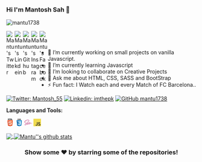 ### Hi I'm Mantosh Sah 👋

<p align="left"> <img src="https://komarev.com/ghpvc/?username=mantu1738&label=Views&color=blue&style=plastic" alt="mantu1738" /> </p>

<a href="https://twitter.com/Mantosh_55">
  <img align="left" alt="Mantu's Twitter" width="22px" src="https://cdn.jsdelivr.net/npm/simple-icons@v3/icons/twitter.svg" />
</a>
<a href="https://www.linkedin.com/in/mantosh-sah-3a421b1b7/">
  <img align="left" alt="Mantu's Linkdein" width="22px" src="https://cdn.jsdelivr.net/npm/simple-icons@v3/icons/linkedin.svg" />
</a>
<a href="https://github.com/mantu1738">
  <img align="left" alt="Mantu's Github" width="22px" src="https://cdn.jsdelivr.net/npm/simple-icons@v3/icons/github.svg" />
</a>
<a href="https://www.instagram.com/mantosh_aryan12/">
  <img align="left" alt="Mantu's Instagram" width="22px" src="https://cdn.jsdelivr.net/npm/simple-icons@v3/icons/instagram.svg" />
</a>
<a href="https://www.facebook.com/mantosh.aryan/">
  <img align="left" alt="Mantu's Facebook" width="22px" src="https://cdn.jsdelivr.net/npm/simple-icons@v3/icons/facebook.svg" />
</a>

<br/>
<br/>

- 🔭 I’m currently working on small projects on vanilla Javascript.
- 🌱 I’m currently learning Javascript
- 👯 I’m looking to collaborate on Creative Projects
- 💬 Ask me about HTML, CSS, SASS and BootStrap
- ⚡ Fun fact: I Watch each and every Match of FC Barcelona..

[![Twitter: Mantosh_55](https://img.shields.io/twitter/follow/Mantosh_55?style=social)](https://twitter.com/Mantosh_55)
[![Linkedin: imthepk](https://img.shields.io/badge/-imthepk-blue?style=flat-square&logo=Linkedin&logoColor=white&link=https://www.linkedin.com/in/mantosh-sah-3a421b1b7/)](https://www.linkedin.com/in/mantosh-sah-3a421b1b7/)
[![GitHub mantu1738](https://img.shields.io/github/followers/mantu1738?label=follow&style=social)](https://github.com/mantu1738)


**Languages and Tools:**

<code><img height="20" src="https://raw.githubusercontent.com/github/explore/80688e429a7d4ef2fca1e82350fe8e3517d3494d/topics/html/html.png"></code>
<code><img height="20" src="https://raw.githubusercontent.com/github/explore/80688e429a7d4ef2fca1e82350fe8e3517d3494d/topics/css/css.png"></code>
<code><img height="20" src="https://raw.githubusercontent.com/github/explore/80688e429a7d4ef2fca1e82350fe8e3517d3494d/topics/sass/sass.png"></code>
<code><img height="20" src="https://raw.githubusercontent.com/github/explore/80688e429a7d4ef2fca1e82350fe8e3517d3494d/topics/javascript/javascript.png"></code>

<a href="https://github.com/mantu1738">
  <img align="center" src="https://github-readme-stats.vercel.app/api/top-langs/?username=mantu1738&theme=light&hide_langs_below=1" />
</a>
<a href="https://github.com/mantu1738">
 <img align="center" src="https://github-readme-stats.vercel.app/api?username=mantu1738&show_icons=true&theme=light&line_height=27" alt="Mantu''s github stats"/>
</a>
<div align="center">

### Show some ❤️ by starring some of the repositories!

</div>


